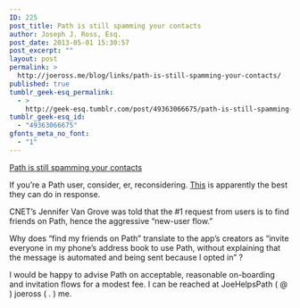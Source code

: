 ```yaml
---
ID: 225
post_title: Path is still spamming your contacts
author: Joseph J. Ross, Esq.
post_date: 2013-05-01 15:30:57
post_excerpt: ""
layout: post
permalink: >
  http://joeross.me/blog/links/path-is-still-spamming-your-contacts/
published: true
tumblr_geek-esq_permalink:
  - >
    http://geek-esq.tumblr.com/post/49363066675/path-is-still-spamming-your-contacts
tumblr_geek-esq_id:
  - "49363066675"
gfonts_meta_no_font:
  - "1"
---
```

<a href='http://www.branded3.com/blogs/the-antisocial-network-path-texts-my-entire-phonebook-at-6am/'>Path is still spamming your contacts</a><div class="link_description"><p>If you’re a Path user, consider, er, reconsidering. <a href="https://twitter.com/pathservice/status/329277769991196672" target="_blank">This</a> is apparently the best they can do in response.</p>

<p>CNET’s Jennifer Van Grove was told that the #1 request from users is to find friends on Path, hence the aggressive “new-user flow.&#8221;</p>

<p>Why does “find my friends on Path&#8221; translate to the app’s creators as “invite everyone in my phone’s address book to use Path, without explaining that the message is automated and being sent because I opted in&#8221;&#160;?</p>

<p>I would be happy to advise Path on acceptable, reasonable on-boarding and invitation flows for a modest fee. I can be reached at JoeHelpsPath ( @ ) joeross ( . ) me.</p></div>